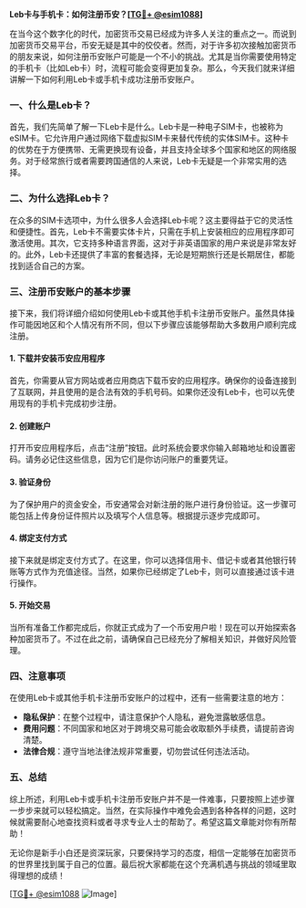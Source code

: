 **Leb卡与手机卡：如何注册币安？[[TG💪+ @esim1088](https://t.me/s/esim1088)]**

在当今这个数字化的时代，加密货币交易已经成为许多人关注的重点之一。而说到加密货币交易平台，币安无疑是其中的佼佼者。然而，对于许多初次接触加密货币的朋友来说，如何注册币安账户可能是一个不小的挑战。尤其是当你需要使用特定的手机卡（比如Leb卡）时，流程可能会变得更加复杂。那么，今天我们就来详细讲解一下如何利用Leb卡或手机卡成功注册币安账户。

### 一、什么是Leb卡？

首先，我们先简单了解一下Leb卡是什么。Leb卡是一种电子SIM卡，也被称为eSIM卡。它允许用户通过网络下载虚拟SIM卡来替代传统的实体SIM卡。这种卡的优势在于方便携带、无需更换现有设备，并且支持全球多个国家和地区的网络服务。对于经常旅行或者需要跨国通信的人来说，Leb卡无疑是一个非常实用的选择。

### 二、为什么选择Leb卡？

在众多的SIM卡选项中，为什么很多人会选择Leb卡呢？这主要得益于它的灵活性和便捷性。首先，Leb卡不需要实体卡片，只需在手机上安装相应的应用程序即可激活使用。其次，它支持多种语言界面，这对于非英语国家的用户来说是非常友好的。此外，Leb卡还提供了丰富的套餐选择，无论是短期旅行还是长期居住，都能找到适合自己的方案。

### 三、注册币安账户的基本步骤

接下来，我们将详细介绍如何使用Leb卡或其他手机卡注册币安账户。虽然具体操作可能因地区和个人情况有所不同，但以下步骤应该能够帮助大多数用户顺利完成注册。

#### 1. 下载并安装币安应用程序

首先，你需要从官方网站或者应用商店下载币安的应用程序。确保你的设备连接到了互联网，并且使用的是合法有效的手机号码。如果你还没有Leb卡，也可以先使用现有的手机卡完成初步注册。

#### 2. 创建账户

打开币安应用程序后，点击“注册”按钮。此时系统会要求你输入邮箱地址和设置密码。请务必记住这些信息，因为它们是你访问账户的重要凭证。

#### 3. 验证身份

为了保护用户的资金安全，币安通常会对新注册的账户进行身份验证。这一步骤可能包括上传身份证件照片以及填写个人信息等。根据提示逐步完成即可。

#### 4. 绑定支付方式

接下来就是绑定支付方式了。在这里，你可以选择信用卡、借记卡或者其他银行转账等方式作为充值途径。当然，如果你已经绑定了Leb卡，则可以直接通过该卡进行操作。

#### 5. 开始交易

当所有准备工作都完成后，你就正式成为了一个币安用户啦！现在可以开始探索各种加密货币了。不过在此之前，请确保自己已经充分了解相关知识，并做好风险管理。

### 四、注意事项

在使用Leb卡或其他手机卡注册币安账户的过程中，还有一些需要注意的地方：

- **隐私保护**：在整个过程中，请注意保护个人隐私，避免泄露敏感信息。
- **费用问题**：不同国家和地区对于跨境交易可能会收取额外手续费，请提前咨询清楚。
- **法律合规**：遵守当地法律法规非常重要，切勿尝试任何违法活动。

### 五、总结

综上所述，利用Leb卡或手机卡注册币安账户并不是一件难事，只要按照上述步骤一步步来就可以轻松搞定。当然，在实际操作中难免会遇到各种各样的问题，这时候就需要耐心地查找资料或者寻求专业人士的帮助了。希望这篇文章能对你有所帮助！

无论你是新手小白还是资深玩家，只要保持学习的态度，相信一定能够在加密货币的世界里找到属于自己的位置。最后祝大家都能在这个充满机遇与挑战的领域里取得理想的成绩！

[[TG💪+ @esim1088](https://t.me/s/esim1088) ![Image](https://i.postimg.cc/4NQfJmqS/Snipaste-2025-05-13-00-14-12.png)]